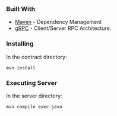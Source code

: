 
### Built With

* [Maven](https://maven.apache.org/) - Dependency Management
* [gRPC](https://grpc.io/docs/) - Client/Server RPC Architecture.

### Installing
In the contract directory:
```
mvn install
```
### Executing Server
In the server directory:
```
mvn compile exec:java
```

